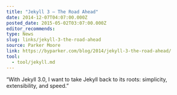 ```yaml
---
title: "Jekyll 3 — The Road Ahead"
date: 2014-12-07T04:07:00.000Z
posted_date: 2015-05-02T03:07:00.000Z
editor_recommends:
type: News
slug: links/jekyll-3-the-road-ahead
source: Parker Moore
link: https://byparker.com/blog/2014/jekyll-3-the-road-ahead/
tool:
  - tool/jekyll.md
---
```

“With Jekyll 3.0, I want to take Jekyll back to its roots: simplicity, extensibility, and speed.”



